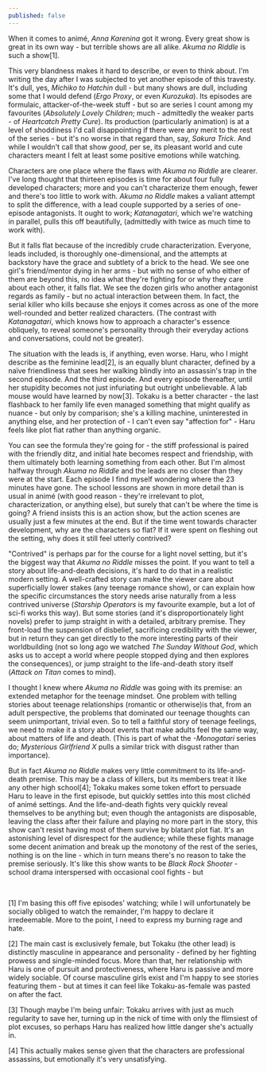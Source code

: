 ```yaml
---
published: false
---
```


When it comes to animé, *Anna Karenina* got it wrong. Every great show is great in its own way - but terrible shows are all alike. *Akuma no Riddle* is such a show[1].

This very blandness makes it hard to describe, or even to think about. I'm writing the day after I was subjected to yet another episode of this travesty. It's dull, yes, *Michiko to Hatchin* dull - but many shows are dull, including some that I would defend (*Ergo Proxy*, or even *Kurozuka*). Its episodes are formulaic, attacker-of-the-week stuff - but so are series I count among my favourites (*Absolutely Lovely Children*; much - admittedly the weaker parts - of *Heartcatch Pretty Cure*).  Its production (particularly animation) is at a level of shoddiness I'd call disappointing if there were any merit to the rest of the series - but it's no worse in that regard than, say, *Sakura Trick*. And while I wouldn't call that show *good*, per se, its pleasant world and cute characters meant I felt at least some positive emotions while watching.

Characters are one place where the flaws with *Akuma no Riddle* are clearer. I've long thought that thirteen episodes is time for about four fully developed characters; more and you can't characterize them enough, fewer and there's too little to work with. *Akuma no Riddle* makes a valiant attempt to split the difference, with a lead couple supported by a series of one-episode antagonists. It ought to work; *Katanagatari*, which we're watching in parallel, pulls this off beautifully, (admittedly with twice as much time to work with).

But it falls flat because of the incredibly crude characterization. Everyone, leads included, is thoroughly one-dimensional, and the attempts at backstory have the grace and subtlety of a brick to the head. We see one girl's friend/mentor dying in her arms - but with no sense of who either of them are beyond this, no idea what they're fighting for or why they care about each other, it falls flat. We see the dozen girls who another antagonist regards as family - but no actual interaction between them. In fact, the serial killer who kills because she enjoys it comes across as one of the more well-rounded and better realized characters. (The contrast with *Katanagatari*, which knows how to approach a character's essence obliquely, to reveal someone's personality through their everyday actions and conversations, could not be greater).

The situation with the leads is, if anything, even worse. Haru, who I might describe as the feminine lead[2], is an equally blunt character, defined by a naïve friendliness that sees her walking blindly into an assassin's trap in the second episode. And the third episode. And every episode thereafter, until her stupidity becomes not just infuriating but outright unbelievable. A lab mouse would have learned by now[3]. Tokaku is a better character - the last flashback to her family life even managed something that might qualify as nuance - but only by comparison; she's a killing machine, uninterested in anything else, and her protection of - I can't even say "affection for" - Haru feels like plot fiat rather than anything organic.

You can see the formula they're going for - the stiff professional is paired with the friendly ditz, and initial hate becomes respect and friendship, with them ultimately both learning something from each other. But I'm almost halfway through *Akuma no Riddle* and the leads are no closer than they were at the start. Each episode I find myself wondering where the 23 minutes have gone. The school lessons are shown in more detail than is usual in animé (with good reason - they're irrelevant to plot, characterization, or anything else), but surely that can't be where the time is going? A friend insists this is an action show, but the action scenes are usually just a few minutes at the end. But if the time went towards character development, why are the characters so flat? If it were spent on fleshing out the setting, why does it still feel utterly contrived? 

"Contrived" is perhaps par for the course for a light novel setting, but it's the biggest way that *Akuma no Riddle* misses the point. If you want to tell a story about life-and-death decisions, it's hard to do that in a realistic modern setting. A well-crafted story can make the viewer care about superficially lower stakes (any teenage romance show), or can explain how the specific circumstances the story needs arise naturally from a less contrived universe (*Starship Operators* is my favourite example, but a lot of sci-fi works this way). But some stories (and it's disproportionately light novels) prefer to jump straight in with a detailed, arbitrary premise. They front-load the suspension of disbelief, sacrificing credibility with the viewer, but in return they can get directly to the more interesting parts of their worldbuilding (not so long ago we watched *The Sunday Without God*, which asks us to accept a world where people stopped dying and then explores the consequences), or jump straight to the life-and-death story itself (*Attack on Titan* comes to mind).

I thought I knew where *Akuma no Riddle* was going with its premise: an extended metaphor for the teenage mindset. One problem with telling stories about teenage relationships (romantic or otherwise)is that, from an adult perspective, the problems that dominated our teenage thoughts can seem unimportant, trivial even. So to tell a faithful story of teenage feelings, we need to make it a story about events that make adults feel the same way, about matters of life and death. (This is part of what the *-Monogatari* series do; *Mysterious Girlfriend X* pulls a similar trick with disgust rather than importance). 

But in fact *Akuma no Riddle* makes very little commitment to its life-and-death premise. This may be a class of killers, but its members treat it like any other high school[4]; Tokaku makes some token effort to persuade Haru to leave in the first episode, but quickly settles into this most clichéd of animé settings. And the life-and-death fights very quickly reveal themselves to be anything but; even though the antagonists are disposable, leaving the class after their failure and playing no more part in the story, this show can't resist having most of them survive by blatant plot fiat. It's an astonishing level of disrespect for the audience; while these fights manage some decent animation and break up the monotony of the rest of the series, nothing is on the line - which in turn means there's no reason to take the premise seriously. It's like this show wants to be *Black Rock Shooter* - school drama interspersed with occasional cool fights - but 

<br />
<p />

[1] I'm basing this off five episodes' watching; while I will unfortunately be socially obliged to watch the remainder, I'm happy to declare it irredeemable. More to the point, I need to express my burning rage and hate.

[2] The main cast is exclusively female, but Tokaku (the other lead) is distinctly masculine in appearance and personality - defined by her fighting prowess and single-minded focus. More than that, her relationship with Haru is one of pursuit and protectiveness, where Haru is passive and more widely sociable. Of course masculine girls exist and I'm happy to see stories featuring them - but at times it can feel like Tokaku-as-female was pasted on after the fact.

[3] Though maybe I'm being unfair: Tokaku arrives with just as much regularity to save her, turning up in the nick of time with only the flimsiest of plot excuses, so perhaps Haru has realized how little danger she's actually in.

[4] This actually makes sense given that the characters are professional assassins, but emotionally it's very unsatisfying.